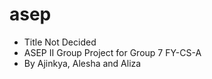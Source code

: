 # asep

* Title Not Decided
* ASEP II Group Project for Group 7 FY-CS-A
* By Ajinkya, Alesha and Aliza
